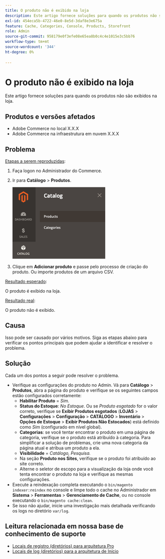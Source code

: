```yaml
---
title: O produto não é exibido na loja
description: Este artigo fornece soluções para quando os produtos não são exibidos na loja.
exl-id: 454eca5b-4722-46e0-8e5d-3daf8e3e675a
feature: Cache, Categories, Console, Products, Storefront
role: Admin
source-git-commit: 958179e0f3efe08e65ea8b0c4c4e1015e3c5bb76
workflow-type: tm+mt
source-wordcount: '344'
ht-degree: 0%

---
```


# O produto não é exibido na loja

Este artigo fornece soluções para quando os produtos não são exibidos na loja.

## Produtos e versões afetados

* Adobe Commerce no local X.X.X
* Adobe Commerce na infraestrutura em nuvem X.X.X

## Problema

<u>Etapas a serem reproduzidas</u>:

1. Faça logon no Administrador do Commerce.
1. Ir para **Catálogo** > **Produtos**.

   ![open_product_page_magento_2.4.1.png](assets/open_product_page_magento_2.4.1.png)

1. Clique em **Adicionar produto** e passe pelo processo de criação do produto. Ou importe produtos de um arquivo CSV.

<u>Resultado esperado</u>:

O produto é exibido na loja.

<u>Resultado real</u>:

O produto não é exibido.

## Causa

Isso pode ser causado por vários motivos. Siga as etapas abaixo para verificar os pontos principais que podem ajudar a identificar e resolver o problema.

## Solução

Cada um dos pontos a seguir pode resolver o problema.

* Verifique as configurações do produto no Admin. Vá para **Catálogo** > **Produtos**, abra a página do produto e verifique se os seguintes campos estão configurados corretamente:
   * **Habilitar Produto** = *Sim.*
   * **Status do Estoque**: *No Estoque*. Ou se *Produto esgotado* for o valor correto, verifique se **Exibir Produtos esgotados** (**LOJAS** > **Configurações** > **Configuração** > **CATÁLOGO** > **Inventário** > **Opções de Estoque** > **Exibir Produtos Não Estocados**) está definido como *Sim* (configurado em nível global).
   * **Categorias**: se você tentar encontrar o produto em uma página de categoria, verifique se o produto está atribuído à categoria. Para simplificar a solução de problemas, crie uma nova categoria da página atual e atribua um produto a ela.
   * **Visibilidade** = *Catálogo, Pesquisa.*
   * Na seção **Produto nos Sites**, verifique se o produto foi atribuído ao site correto.
   * Alterne o seletor de escopo para a visualização da loja onde você tenta encontrar o produto na loja e verifique as mesmas configurações.
* Execute a reindexação completa executando o `bin/magento indexer:reindex` no console e limpe todo o cache no Administrador em **Sistema** > **Ferramentas** > **Gerenciamento de Cache**, ou no console executando o `bin/magento cache:clean`.
* Se isso não ajudar, inicie uma investigação mais detalhada verificando os logs no diretório `var/log`.

## Leitura relacionada em nossa base de conhecimento de suporte

* [Locais de registro (diretórios) para arquitetura Pro](/help/how-to/general/log-locations-directories-for-pro-plan-integration-staging-production.md)
* [Locais de log (diretórios) para a arquitetura de Início](/help/how-to/general/log-locations-directories-for-starter-plan.md)
